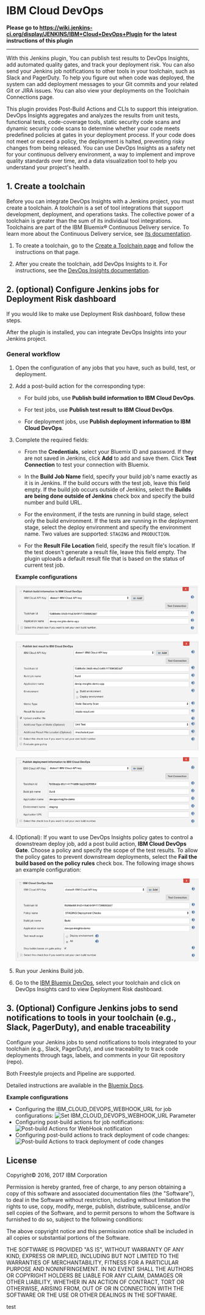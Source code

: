 # IBM Cloud DevOps

**Please go to https://wiki.jenkins-ci.org/display/JENKINS/IBM+Cloud+DevOps+Plugin for the latest instructions of this plugin**

---

With this Jenkins plugin, You can publish test results to DevOps Insights, add automated quality gates, and track your deployment risk.  You can also send your Jenkins job notifications to other tools in your toolchain, such as Slack and PagerDuty. To help you figure out when code was deployed, the system can add deployment messages to your Git commits and your related Git or JIRA issues. You can also view your deployments on the Toolchain Connections page.

This plugin provides Post-Build Actions and CLIs to support this inteigration. DevOps Insights aggregates and analyzes the results from unit tests, functional tests, code-coverage tools, static security code scans and dynamic security code scans to determine whether your code meets predefined policies at gates in your deployment process. If your code does not meet or exceed a policy, the deployment is halted, preventing risky changes from being released. You can use DevOps Insights as a safety net for your continuous delivery environment, a way to implement and improve quality standards over time, and a data visualization tool to help you understand your project's health.

## 1. Create a toolchain

Before you can integrate DevOps Insights with a Jenkins project, you must create a toolchain. A *toolchain* is a set of tool integrations that support development, deployment, and operations tasks. The collective power of a toolchain is greater than the sum of its individual tool integrations. Toolchains are part of the IBM Bluemix&reg; Continuous Delivery service. To learn more about the Continuous Delivery service, see [its documentation](https://console.ng.bluemix.net/docs/services/ContinuousDelivery/cd_about.html).

1. To create a toolchain, go to the [Create a Toolchain page](https://console.ng.bluemix.net/devops/create) and follow the instructions on that page.

2. After you create the toolchain, add DevOps Insights to it. For instructions, see the [DevOps Insights documentation](https://console.ng.bluemix.net/docs/services/DevOpsInsights/index.html).

## 2. (optional) Configure Jenkins jobs for Deployment Risk dashboard

If you would like to make use Deployment Risk dashboard, follow these steps.

After the plugin is installed, you can integrate DevOps Insights into your Jenkins project.


### General workflow

1. Open the configuration of any jobs that you have, such as build, test, or deployment.

2. Add a post-build action for the corresponding type:

   * For build jobs, use **Publish build information to IBM Cloud DevOps**.

   * For test jobs, use **Publish test result to IBM Cloud DevOps**.

   * For deployment jobs, use **Publish deployment information to IBM Cloud DevOps**.

3. Complete the required fields:

   * From the **Credentials**, select your Bluemix ID and password. If they are not saved in Jenkins, click **Add** to add and save them. Click **Test Connection** to test your connection with Bluemix.

   * In the **Build Job Name** field, specify your build job's name exactly as it is in Jenkins. If the build occurs with the test job, leave this field empty. If the build job occurs outside of Jenkins, select the **Builds are being done outside of Jenkins** check box and specify the build number and build URL.

   * For the environment, if the tests are running in build stage, select only the build environment. If the tests are running in the deployment stage, select the deploy environment and specify the environment name. Two values are supported: `STAGING` and `PRODUCTION`.

   * For the **Result File Location** field, specify the result file's location. If the test doesn't generate a result file, leave this field empty. The plugin uploads a default result file that is based on the status of current test job.

   **Example configurations**

   ![Upload Build Information](https://github.com/IBM/ibm-cloud-devops/blob/master/screenshots/Upload-Build-Info.png "Publish Build Information to DRA")

   ![Upload Test Result](https://github.com/IBM/ibm-cloud-devops/blob/master/screenshots/Upload-Test-Result.png "Publish Test Result to DRA")

   ![Upload Deployment Information](https://github.com/IBM/ibm-cloud-devops/blob/master/screenshots/Upload-Deployment-Info.png "Publish Deployment Information to DRA")

4. (Optional): If you want to use DevOps Insights policy gates to control a downstream deploy job, add a post build action, **IBM Cloud DevOps Gate**. Choose a policy and specify the scope of the test results. To allow the policy gates to prevent downstream deployments, select the **Fail the build based on the policy rules** check box. The following image shows an example configuration:

    ![DevOps Insights Gate](https://github.com/IBM/ibm-cloud-devops/blob/master/screenshots/DRA-Gate.png "DevOps Insights Gate")

5. Run your Jenkins Build job.

6. Go to the [IBM Bluemix DevOps](https://console.ng.bluemix.net/devops), select your toolchain and click on DevOps Insights card to view Deployment Risk dashboard.


## 3. (Optional) Configure Jenkins jobs to send notifications to tools in your toolchain (e.g., Slack, PagerDuty), and enable traceability

Configure your Jenkins jobs to send notifications to tools integrated to your toolchain (e.g., Slack, PagerDuty),
and use traceability to track code deployments through tags, labels, and comments in your Git repository (repo).

Both Freestyle projects and Pipeline are supported.

Detailed instructions are available in the [Bluemix Docs](https://console.ng.bluemix.net/docs/services/ContinuousDelivery/toolchains_integrations.html#jenkins).


   **Example configurations**
  * Configuring the IBM_CLOUD_DEVOPS_WEBHOOK_URL for job configurations: ![Set IBM_CLOUD_DEVOPS_WEBHOOK_URL Parameter](https://github.com/IBM/ibm-cloud-devops/blob/master/screenshots/Set-Parameterized-Webhook.png "Set Parameterized WebHook")
  * Configuring post-build actions for job notifications: ![Post-build Actions for WebHook notification](https://github.com/IBM/ibm-cloud-devops/blob/master/screenshots/PostBuild-WebHookNotification.png "Configure WebHook Notification in Post-build Actions")
  * Configuring post-build actions to track deployment of code changes: ![Post-build Actions to track deployment of code changes](https://github.com/IBM/ibm-cloud-devops/blob/master/screenshots/track-deployment-of-code-changes.png "Configure WebHook Notification in Post-build Actions")


## License

Copyright&copy; 2016, 2017 IBM Corporation

Permission is hereby granted, free of charge, to any person obtaining a copy of this software and associated documentation files (the "Software"), to deal in the Software without restriction, including without limitation the rights to use, copy, modify, merge, publish, distribute, sublicense, and/or sell copies of the Software, and to permit persons to whom the Software is furnished to do so, subject to the following conditions:

The above copyright notice and this permission notice shall be included in all copies or substantial portions of the Software.

THE SOFTWARE IS PROVIDED "AS IS", WITHOUT WARRANTY OF ANY KIND, EXPRESS OR IMPLIED, INCLUDING BUT NOT LIMITED TO THE WARRANTIES OF MERCHANTABILITY, FITNESS FOR A PARTICULAR PURPOSE AND NONINFRINGEMENT. IN NO EVENT SHALL THE AUTHORS OR COPYRIGHT HOLDERS BE LIABLE FOR ANY CLAIM, DAMAGES OR OTHER LIABILITY, WHETHER IN AN ACTION OF CONTRACT, TORT OR OTHERWISE, ARISING FROM, OUT OF OR IN CONNECTION WITH THE SOFTWARE OR THE USE OR OTHER DEALINGS IN THE SOFTWARE.


test